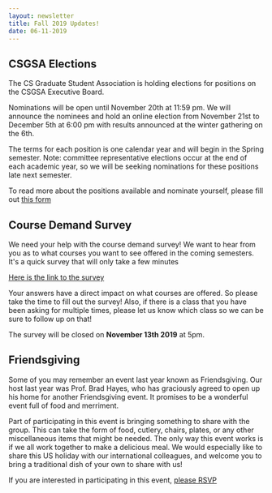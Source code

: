 ```yaml
---
layout: newsletter
title: Fall 2019 Updates!
date: 06-11-2019
---
```

## CSGSA Elections
The CS Graduate Student Association is holding elections for positions on the CSGSA Executive Board.

Nominations will be open until November 20th at 11:59 pm. We will announce the nominees and hold an online election from November 21st to December 5th at 6:00 pm with results announced at the winter gathering on the 6th.

The terms for each position is one calendar year and will begin in the Spring semester. Note: committee representative elections occur at the end of each academic year, so we will be seeking nominations for these positions late next semester.

To read more about the positions available and nominate yourself, please fill out [this form](https://forms.gle/HBXCEucnr5W23HcJ7)

## Course Demand Survey
We need your help with the course demand survey! We want to hear from you as to what courses you want to see offered in the coming semesters. It's a quick survey that will only take a few minutes

[Here is the link to the survey](https://cuboulder.qualtrics.com/jfe/form/SV_0MWOoibzdjDZkQ5)

Your answers have a direct impact on what courses are offered. So please take the time to fill out the survey! Also, if there is a class that you have been asking for multiple times, please let us know which class so we can be sure to follow up on that!

The survey will be closed on **November 13th 2019** at 5pm.

## Friendsgiving

Some of you may remember an event last year known as Friendsgiving. Our host last year was Prof. Brad Hayes, who has graciously agreed to open up his home for another Friendsgiving event. It promises to be a wonderful event full of food and merriment.

Part of participating in this event is bringing something to share with the group. This can take the form of food, cutlery, chairs, plates, or any other miscellaneous items that might be needed. The only way this event works is if we all work together to make a delicious meal. We would especially like to share this US holiday with our international colleagues, and welcome you to bring a traditional dish of your own to share with us!

If you are interested in participating in this event, [please RSVP](https://docs.google.com/spreadsheets/d/18Z9PKlecN_xSRXbwnRHnrICf2kcSEpAlyiYwWcjfWl0/edit?usp=sharing)
